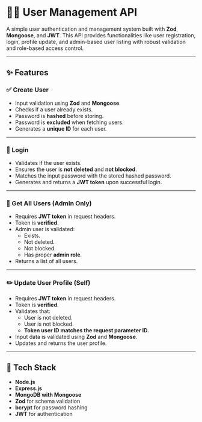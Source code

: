 # 🧑‍💻 User Management API

A simple user authentication and management system built with **Zod**, **Mongoose**, and **JWT**. This API provides functionalities like user registration, login, profile update, and admin-based user listing with robust validation and role-based access control.

---

## ✨ Features

### ✅ Create User
- Input validation using **Zod** and **Mongoose**.
- Checks if a user already exists.
- Password is **hashed** before storing.
- Password is **excluded** when fetching users.
- Generates a **unique ID** for each user.

---

### 🔐 Login
- Validates if the user exists.
- Ensures the user is **not deleted** and **not blocked**.
- Matches the input password with the stored hashed password.
- Generates and returns a **JWT token** upon successful login.

---

### 👥 Get All Users (Admin Only)
- Requires **JWT token** in request headers.
- Token is **verified**.
- Admin user is validated:
  - Exists.
  - Not deleted.
  - Not blocked.
  - Has proper **admin role**.
- Returns a list of all users.

---

### ✏️ Update User Profile (Self)
- Requires **JWT token** in request headers.
- Token is **verified**.
- Validates that:
  - User is not deleted.
  - User is not blocked.
  - **Token user ID matches the request parameter ID.**
- Input data is validated using **Zod** and **Mongoose**.
- Updates and returns the user profile.

---

## 🧰 Tech Stack

- **Node.js**
- **Express.js**
- **MongoDB with Mongoose**
- **Zod** for schema validation
- **bcrypt** for password hashing
- **JWT** for authentication